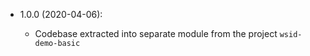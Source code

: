 * 1.0.0 (2020-04-06):

    * Codebase extracted into separate module from the project `wsid-demo-basic`
